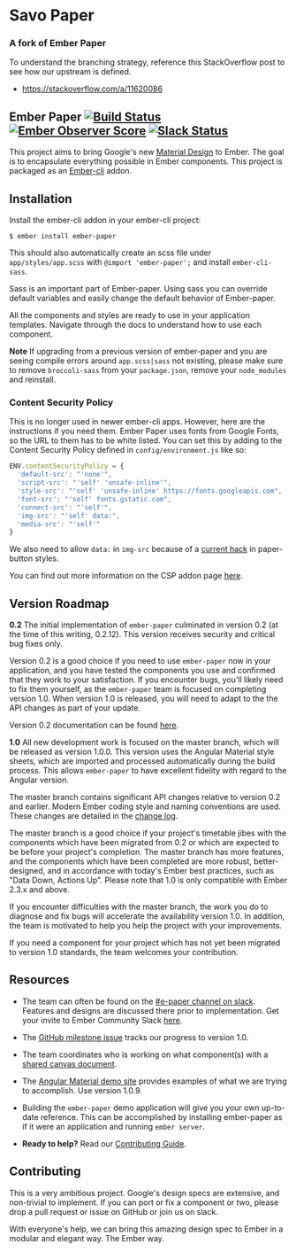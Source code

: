 # Savo Paper
### A fork of Ember Paper

To understand the branching strategy, reference this StackOverflow post to see how our upstream is defined.

* https://stackoverflow.com/a/11620086

## Ember Paper [![Build Status](https://travis-ci.org/miguelcobain/ember-paper.svg)](https://travis-ci.org/miguelcobain/ember-paper) [![Ember Observer Score](http://emberobserver.com/badges/ember-paper.svg)](http://emberobserver.com/addons/ember-paper) [![Slack Status](https://ember-community-slackin.herokuapp.com/badge.svg)](https://ember-community-slackin.herokuapp.com/)

This project aims to bring Google's new [Material Design](https://www.google.com/design/spec/material-design/introduction.html) to Ember. The goal is to encapsulate everything possible in Ember components. This project is packaged as an [Ember-cli](http://www.ember-cli.com/) addon.

## Installation

Install the ember-cli addon in your ember-cli project:

```
$ ember install ember-paper
```

This should also automatically create an scss file under `app/styles/app.scss` with `@import 'ember-paper';` and install `ember-cli-sass`.

Sass is an important part of Ember-paper. Using sass you can override default variables and easily change the default behavior of Ember-paper.

All the components and styles are ready to use in your application templates.
Navigate through the docs to understand how to use each component.

**Note** If upgrading from a previous version of ember-paper and you are seeing compile errors around `app.scss|sass` not existing, please make sure to remove `broccoli-sass` from your `package.json`, remove your `node_modules` and reinstall.

### Content Security Policy

This is no longer used in newer ember-cli apps. However, here are the instructions if you need them.
Ember Paper uses fonts from Google Fonts, so the URL to them has to be white listed.  You can set this by adding to the Content Security Policy defined in `config/environment.js` like so:

```js
ENV.contentSecurityPolicy = {
  'default-src': "'none'",
  'script-src': "'self' 'unsafe-inline'",
  'style-src': "'self' 'unsafe-inline' https://fonts.googleapis.com",
  'font-src': "'self' fonts.gstatic.com",
  'connect-src': "'self'",
  'img-src': "'self' data:",
  'media-src': "'self'"
}
```

We also need to allow `data:` in `img-src` because of a [current hack](https://github.com/angular/material/blob/v1.1.4/src/components/button/button.scss#L123) in paper-button styles.

You can find out more information on the CSP addon page [here](https://github.com/rwjblue/ember-cli-content-security-policy#ember-cli-content-security-policy).

## Version Roadmap

**0.2** The initial implementation of `ember-paper` culminated in version 0.2 (at the time of this writing, 0.2.12). This version receives security and critical bug fixes only.

Version 0.2 is a good choice if you need to use `ember-paper` now in your application, and you have tested the components you use and confirmed that they work to your satisfaction. If you encounter bugs, you'll likely need to fix them yourself, as the `ember-paper` team is focused on completing version 1.0. When version 1.0 is released, you will need to adapt to the the API changes as part of your update.

Version 0.2 documentation can be found [here](https://forge512.github.io/ember-paper/).

**1.0** All new development work is focused on the master branch, which will be released as version 1.0.0. This version uses the Angular Material style sheets, which are imported and processed automatically during the build process. This allows `ember-paper` to have excellent fidelity with regard to the Angular version.

The master branch contains significant API changes relative to version 0.2 and earlier. Modern Ember coding style and naming conventions are used. These changes are detailed in the [change log](CHANGELOG.md).

The master branch is a good choice if your project's timetable jibes with the components which have been migrated from 0.2 or which are expected to be before your project's completion. The master branch has more features, and the components which have been completed are more robust, better-designed, and in accordance with today's Ember best practices, such as "Data Down, Actions Up". Please note that 1.0 is only compatible with Ember 2.3.x and above.

If you encounter difficulties with the master branch, the work you do to diagnose and fix bugs will accelerate the availability version 1.0. In addition, the team is motivated to help you help the project with your improvements.

If you need a component for your project which has not yet been migrated to version 1.0 standards, the team welcomes your contribution.

## Resources

- The team can often be found on the [#e-paper channel on slack](https://embercommunity.slack.com/messages/e-paper/). Features and designs are discussed there prior to implementation. Get your invite to Ember Community Slack [here](https://ember-community-slackin.herokuapp.com/).

- The [GitHub milestone issue](https://github.com/miguelcobain/ember-paper/issues/249) tracks our progress to version 1.0.

- The team coordinates who is working on what component(s) with a [shared canvas document](https://usecanvas.com/emberpaper/backlog/5lluHTIZAI8G2797TdEcsD).

- The [Angular Material demo site](https://material.angularjs.org/1.0.9/) provides examples of what we are trying to accomplish. Use version 1.0.9.

- Building the `ember-paper` demo application will give you your own up-to-date reference. This can be accomplished by installing ember-paper as if it were an application and running `ember server`.

- **Ready to help?** Read our [Contributing Guide](CONTRIBUTING.md).

## Contributing

This is a very ambitious project. Google's design specs are extensive, and non-trivial to implement. If you can port or fix a component or two, please drop a pull request or issue on GitHub or join us on slack.

With everyone's help, we can bring this amazing design spec to Ember in a modular and elegant way. The Ember way.
